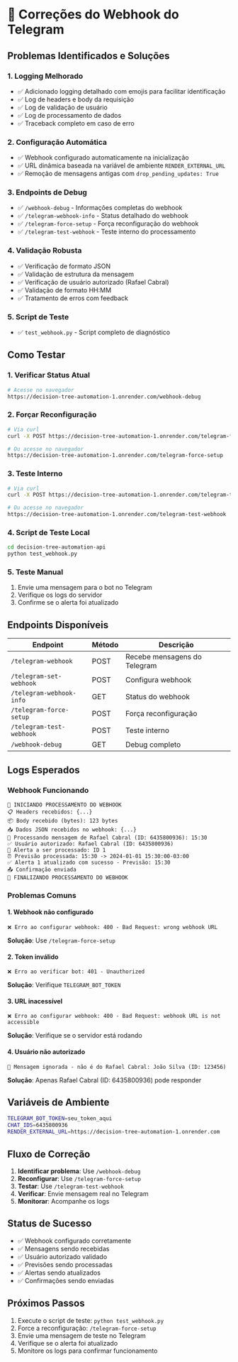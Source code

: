# 🔧 Correções do Webhook do Telegram

## Problemas Identificados e Soluções

### 1. **Logging Melhorado**
- ✅ Adicionado logging detalhado com emojis para facilitar identificação
- ✅ Log de headers e body da requisição
- ✅ Log de validação de usuário
- ✅ Log de processamento de dados
- ✅ Traceback completo em caso de erro

### 2. **Configuração Automática**
- ✅ Webhook configurado automaticamente na inicialização
- ✅ URL dinâmica baseada na variável de ambiente `RENDER_EXTERNAL_URL`
- ✅ Remoção de mensagens antigas com `drop_pending_updates: True`

### 3. **Endpoints de Debug**
- ✅ `/webhook-debug` - Informações completas do webhook
- ✅ `/telegram-webhook-info` - Status detalhado do webhook
- ✅ `/telegram-force-setup` - Força reconfiguração do webhook
- ✅ `/telegram-test-webhook` - Teste interno do processamento

### 4. **Validação Robusta**
- ✅ Verificação de formato JSON
- ✅ Validação de estrutura da mensagem
- ✅ Verificação de usuário autorizado (Rafael Cabral)
- ✅ Validação de formato HH:MM
- ✅ Tratamento de erros com feedback

### 5. **Script de Teste**
- ✅ `test_webhook.py` - Script completo de diagnóstico

## Como Testar

### 1. **Verificar Status Atual**
```bash
# Acesse no navegador
https://decision-tree-automation-1.onrender.com/webhook-debug
```

### 2. **Forçar Reconfiguração**
```bash
# Via curl
curl -X POST https://decision-tree-automation-1.onrender.com/telegram-force-setup

# Ou acesse no navegador
https://decision-tree-automation-1.onrender.com/telegram-force-setup
```

### 3. **Teste Interno**
```bash
# Via curl
curl -X POST https://decision-tree-automation-1.onrender.com/telegram-test-webhook

# Ou acesse no navegador
https://decision-tree-automation-1.onrender.com/telegram-test-webhook
```

### 4. **Script de Teste Local**
```bash
cd decision-tree-automation-api
python test_webhook.py
```

### 5. **Teste Manual**
1. Envie uma mensagem para o bot no Telegram
2. Verifique os logs do servidor
3. Confirme se o alerta foi atualizado

## Endpoints Disponíveis

| Endpoint | Método | Descrição |
|----------|--------|-----------|
| `/telegram-webhook` | POST | Recebe mensagens do Telegram |
| `/telegram-set-webhook` | POST | Configura webhook |
| `/telegram-webhook-info` | GET | Status do webhook |
| `/telegram-force-setup` | POST | Força reconfiguração |
| `/telegram-test-webhook` | POST | Teste interno |
| `/webhook-debug` | GET | Debug completo |

## Logs Esperados

### Webhook Funcionando
```
🚀 INICIANDO PROCESSAMENTO DO WEBHOOK
📋 Headers recebidos: {...}
📦 Body recebido (bytes): 123 bytes
📥 Dados JSON recebidos no webhook: {...}
👤 Processando mensagem de Rafael Cabral (ID: 6435800936): 15:30
✅ Usuário autorizado: Rafael Cabral (ID: 6435800936)
🎯 Alerta a ser processado: ID 1
⏰ Previsão processada: 15:30 -> 2024-01-01 15:30:00-03:00
✅ Alerta 1 atualizado com sucesso - Previsão: 15:30
📤 Confirmação enviada
🏁 FINALIZANDO PROCESSAMENTO DO WEBHOOK
```

### Problemas Comuns

#### 1. **Webhook não configurado**
```
❌ Erro ao configurar webhook: 400 - Bad Request: wrong webhook URL
```
**Solução**: Use `/telegram-force-setup`

#### 2. **Token inválido**
```
❌ Erro ao verificar bot: 401 - Unauthorized
```
**Solução**: Verifique `TELEGRAM_BOT_TOKEN`

#### 3. **URL inacessível**
```
❌ Erro ao configurar webhook: 400 - Bad Request: webhook URL is not accessible
```
**Solução**: Verifique se o servidor está rodando

#### 4. **Usuário não autorizado**
```
🚫 Mensagem ignorada - não é do Rafael Cabral: João Silva (ID: 123456)
```
**Solução**: Apenas Rafael Cabral (ID: 6435800936) pode responder

## Variáveis de Ambiente

```bash
TELEGRAM_BOT_TOKEN=seu_token_aqui
CHAT_IDS=6435800936
RENDER_EXTERNAL_URL=https://decision-tree-automation-1.onrender.com
```

## Fluxo de Correção

1. **Identificar problema**: Use `/webhook-debug`
2. **Reconfigurar**: Use `/telegram-force-setup`
3. **Testar**: Use `/telegram-test-webhook`
4. **Verificar**: Envie mensagem real no Telegram
5. **Monitorar**: Acompanhe os logs

## Status de Sucesso

- ✅ Webhook configurado corretamente
- ✅ Mensagens sendo recebidas
- ✅ Usuário autorizado validado
- ✅ Previsões sendo processadas
- ✅ Alertas sendo atualizados
- ✅ Confirmações sendo enviadas

## Próximos Passos

1. Execute o script de teste: `python test_webhook.py`
2. Force a reconfiguração: `/telegram-force-setup`
3. Envie uma mensagem de teste no Telegram
4. Verifique se o alerta foi atualizado
5. Monitore os logs para confirmar funcionamento 
